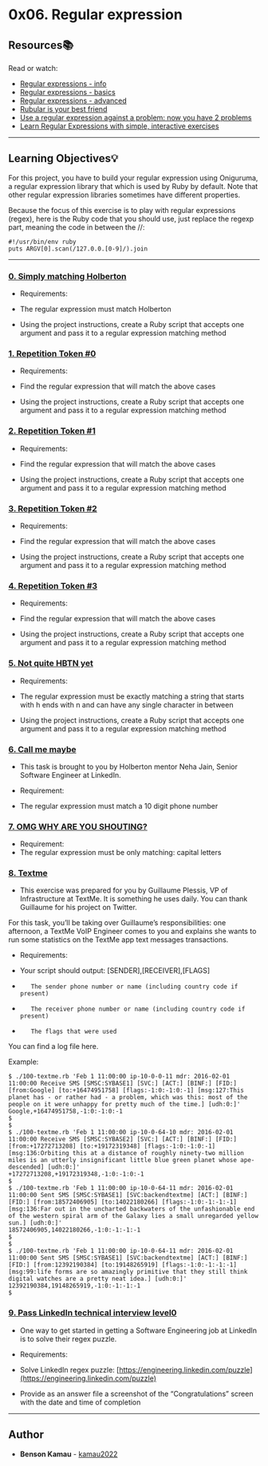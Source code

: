 # 0x06. Regular expression

## Resources:books:
Read or watch:
* [Regular expressions - info](http://www.regular-expressions.info/)
* [Regular expressions - basics](https://intranet.hbtn.io/rltoken/SJ2eQ7V2iQlCgLc-L96zWg)
* [Regular expressions - advanced](https://intranet.hbtn.io/rltoken/qyjWL-J1_qUaZGR690gH1Q)
* [Rubular is your best friend](https://intranet.hbtn.io/rltoken/WCjn8NgohbQ5NGXEObWZvQ)
* [Use a regular expression against a problem: now you have 2 problems](https://intranet.hbtn.io/rltoken/Zfvv_ydOCvJ_YaBB6eDqVw)
* [Learn Regular Expressions with simple, interactive exercises](https://intranet.hbtn.io/rltoken/Y-OVGcJ5cskdXWIBowiE_A)

---
## Learning Objectives:bulb:
For this project, you have to build your regular expression using Oniguruma, a regular expression library that which is used by Ruby by default. Note that other regular expression libraries sometimes have different properties.

Because the focus of this exercise is to play with regular expressions (regex), here is the Ruby code that you should use, just replace the regexp part, meaning the code in between the //:

```
#!/usr/bin/env ruby
puts ARGV[0].scan(/127.0.0.[0-9]/).join
```
---

### [0. Simply matching Holberton](./0-simply_match_holberton.rb)
* Requirements:

*    The regular expression must match Holberton
*    Using the project instructions, create a Ruby script that accepts one argument and pass it to a regular expression matching method

### [1. Repetition Token #0](./1-repetition_token_0.rb)
* Requirements:

*    Find the regular expression that will match the above cases
*    Using the project instructions, create a Ruby script that accepts one argument and pass it to a regular expression matching method

### [2. Repetition Token #1](./2-repetition_token_1.rb)
* Requirements:

*    Find the regular expression that will match the above cases
*    Using the project instructions, create a Ruby script that accepts one argument and pass it to a regular expression matching method

### [3. Repetition Token #2](./3-repetition_token_2.rb)
* Requirements:

*    Find the regular expression that will match the above cases
*    Using the project instructions, create a Ruby script that accepts one argument and pass it to a regular expression matching method

### [4. Repetition Token #3](./4-repetition_token_3.rb)
* Requirements:

*    Find the regular expression that will match the above cases
*    Using the project instructions, create a Ruby script that accepts one argument and pass it to a regular expression matching method

### [5. Not quite HBTN yet](./5-beginning_and_end.rb)
* Requirements:

*    The regular expression must be exactly matching a string that starts with h ends with n and can have any single character in between
*    Using the project instructions, create a Ruby script that accepts one argument and pass it to a regular expression matching method

### [6. Call me maybe](./6-phone_number.rb)
* This task is brought to you by Holberton mentor Neha Jain, Senior Software Engineer at LinkedIn.

* Requirement:
*    The regular expression must match a 10 digit phone number

### [7. OMG WHY ARE YOU SHOUTING?](./7-OMG_WHY_ARE_YOU_SHOUTING.rb)
* Requirement:
*    The regular expression must be only matching: capital letters

### [8. Textme](./100-textme.rb)
* This exercise was prepared for you by Guillaume Plessis, VP of Infrastructure at TextMe. It is something he uses daily. You can thank Guillaume for his project on Twitter.

For this task, you’ll be taking over Guillaume’s responsibilities: one afternoon, a TextMe VoIP Engineer comes to you and explains she wants to run some statistics on the TextMe app text messages transactions.

* Requirements:

*    Your script should output: [SENDER],[RECEIVER],[FLAGS]
*        The sender phone number or name (including country code if present)
*        The receiver phone number or name (including country code if present)
*        The flags that were used

You can find a log file here.

Example:
```
$ ./100-textme.rb 'Feb 1 11:00:00 ip-10-0-0-11 mdr: 2016-02-01 11:00:00 Receive SMS [SMSC:SYBASE1] [SVC:] [ACT:] [BINF:] [FID:] [from:Google] [to:+16474951758] [flags:-1:0:-1:0:-1] [msg:127:This planet has - or rather had - a problem, which was this: most of the people on it were unhappy for pretty much of the time.] [udh:0:]'
Google,+16474951758,-1:0:-1:0:-1
$
$
$ ./100-textme.rb 'Feb 1 11:00:00 ip-10-0-64-10 mdr: 2016-02-01 11:00:00 Receive SMS [SMSC:SYBASE2] [SVC:] [ACT:] [BINF:] [FID:] [from:+17272713208] [to:+19172319348] [flags:-1:0:-1:0:-1] [msg:136:Orbiting this at a distance of roughly ninety-two million miles is an utterly insignificant little blue green planet whose ape-descended] [udh:0:]'
+17272713208,+19172319348,-1:0:-1:0:-1
$
$ ./100-textme.rb 'Feb 1 11:00:00 ip-10-0-64-11 mdr: 2016-02-01 11:00:00 Sent SMS [SMSC:SYBASE1] [SVC:backendtextme] [ACT:] [BINF:] [FID:] [from:18572406905] [to:14022180266] [flags:-1:0:-1:-1:-1] [msg:136:Far out in the uncharted backwaters of the unfashionable end of the western spiral arm of the Galaxy lies a small unregarded yellow sun.] [udh:0:]'
18572406905,14022180266,-1:0:-1:-1:-1
$
$
$ ./100-textme.rb 'Feb 1 11:00:00 ip-10-0-64-11 mdr: 2016-02-01 11:00:00 Sent SMS [SMSC:SYBASE1] [SVC:backendtextme] [ACT:] [BINF:] [FID:] [from:12392190384] [to:19148265919] [flags:-1:0:-1:-1:-1] [msg:99:life forms are so amazingly primitive that they still think digital watches are a pretty neat idea.] [udh:0:]'
12392190384,19148265919,-1:0:-1:-1:-1
$
```
### [9. Pass LinkedIn technical interview level0](./101-passed_linkedin_regex_challenge.jpg)
* One way to get started in getting a Software Engineering job at LinkedIn is to solve their regex puzzle.

* Requirements:
*    Solve LinkedIn regex puzzle: [https://engineering.linkedin.com/puzzle](https://engineering.linkedin.com/puzzle)
*    Provide as an answer file a screenshot of the “Congratulations” screen with the date and time of completion

---

## Author
* **Benson Kamau** - [kamau2022](https://github.com/kamau2022)
